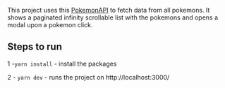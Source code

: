 This project uses this [PokemonAPI](https://pokeapi.co/docs/v2) to fetch data from all pokemons. It shows a paginated infinity scrollable list with the pokemons and opens a modal upon a pokemon click.

## Steps to run

1 -`yarn install` - install the packages

2 - `yarn dev` - runs the project on http://localhost:3000/

